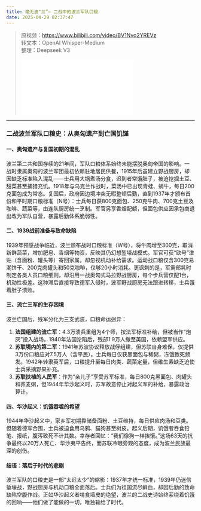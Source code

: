 ```yaml
---
title: 毫无波"兰”— 二战中的波兰军队口粮
date: 2025-04-29 02:37:47
---
```


> 原视频：https://www.bilibili.com/video/BV1Nvo2YREVz<br>转文本：OpenAI Whisper-Medium<br>整理：Deepseek V3
>
> <iframe src="//player.bilibili.com/player.html?bvid=BV1Nvo2YREVz&autoplay=0" scrolling="no" border="0" frameborder="no" framespacing="0" allowfullscreen="true"></iframe>

---

### 二战波兰军队口粮史：从奥匈遗产到亡国饥馑  

#### 一、奥匈遗产与复国初期的混乱  
波兰第二共和国存续的21年间，军队口粮体系始终未能摆脱奥匈帝国的影响。一战时隶属奥匈的波兰军团最初依赖驻地居民供餐，1915年后虽建立野战厨房，却因缺乏标准陷入混乱——士兵用大锅煮汤分食，迟到者常饿肚子，被迫挖掘土豆、甜菜甚至捕猎充饥。1918年与乌克兰作战时，菜汤中已出现青蛙、蜗牛，每日200克面包成为常态。复国后，政府因边境冲突无暇整顿后勤，直到1937年才颁布首份和平时期口粮标准（N号）：士兵每日获800克面包、250克牛肉、700克土豆及咖啡、蔬菜等，由连队厨房统一烹制。军官另享香烟配额，但面包供应因承包商退出改为军队自营，暴露后勤体系脆弱性。  

#### 二、1939战前准备与致命缺陷  
1939年预感战争临近，波兰颁布战时口粮标准（W号），将牛肉增至300克，取消新鲜蔬菜，增加肥皂、香烟等物资，反映其仍幻想堑壕战模式。军官可获“欧号”津贴（含面粉、罐头等）寄回家属，却忽视机动补给需求。运动战口粮仅含300克易潮饼干、200克肉罐头和50克咖啡，仅够20小时消耗。更讽刺的是，军需部耗时制定各类人员口粮细则，却沿用一战奥匈式马拉野战厨房，每个步兵营仅配1台，机动性极差。这种滞后直接导致德军入侵时，波军野战厨房无法跟进转移，士兵饿着肚子溃败。  

#### 三、流亡三军的生存困境  
波兰亡国后，残军分化为三支武装，口粮命运迥异：  
1. **法国组建的流亡军**：4.3万溃兵重组为4个师，按法军标准补给，但被当作“炮灰”投入战场。1940年法国沦陷后，残部1.9万人撤至英国，依赖盟军供应。  
2. **苏联境内的第二军**：1941年苏波协议释放战俘组建，但苏联自身难保，仅提供3万份口粮应对7.5万人（含平民）。士兵每日仅获黑面包与稀粥，冻饿致死频发。1942年转隶英军后，口粮提升至每日肉类、蔬菜定量，但维生素缺乏迫使士兵采摘野果补充。  
3. **苏联扶植的人民军**：作为“亲儿子”享受苏军标准，每日800克黑面包、肉罐头和荞麦粥，但1944年华沙起义时，苏军故意停止对起义军的补给，暴露政治算计。  

#### 四、华沙起义：饥饿吞噬的希望  
1944年华沙起义中，家乡军初期靠储备面粉、土豆维持，每日供应肉汤和豆类。但随着德军合围，士兵被迫食用乌鸦、猫狗甚至树皮。起义后期，饥饿者吞食铅笔、报纸，腹泻致死不计其数。幸存者回忆：“我们像狗一样挨饿。”这场63天的抗争最终以20万人死亡、华沙夷平告终，而苏联冷眼旁观的态度，成为波兰民族最深的创伤。  

#### 结语：落后于时代的悲剧  
波兰军队的口粮史是一部“太迟太少”的缩影：1937年才统一标准，1939年仍迷信堑壕战，野战厨房与机动口粮全面落后。士兵们为祖国流尽鲜血，却因后勤的致命缺陷空腹作战。正如华沙起义者啃食墙皮的绝望，波兰的二战史诗始终萦绕着饥饿的回响——他们做了能做的一切，唯独输给了时代。